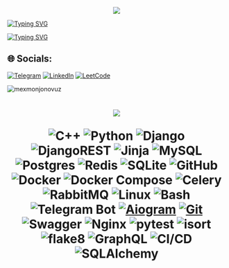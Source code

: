 
<p align="center"><img src="https://github-readme-quotes-bay.vercel.app/quote?theme=dark&animation=grow_out_in"></p>
<p>
  <a href="https://git.io/typing-svg">
    <img src="https://readme-typing-svg.demolab.com?font=Fira+Code&pause=1000&random=false&width=435&lines=Hi+%F0%9F%91%8B%F0%9F%8F%BB%2C+My+name+is+Asadbek" alt="Typing SVG" />
  </a>
</p>
<p>
<a href="https://git.io/typing-svg">
  <img src="https://readme-typing-svg.demolab.com?font=Fira+Code&pause=1000&random=false&width=435&lines=I'm+a+Software+Engineer" alt="Typing SVG" />
</a>
</p>



## 🌐 Socials:

[![Telegram](https://img.shields.io/badge/Telegram-%231DA1F2.svg?logo=Telegram&logoColor=white)](https://mexmonjonovuz.t.me/) [![LinkedIn](https://img.shields.io/badge/LinkedIn-%230077B5.svg?logo=linkedin&logoColor=white)](https://www.linkedin.com/in/asadbek-mexmonjonov-914114300/) [![LeetCode](https://img.shields.io/badge/LeetCode-%231DA1F2.svg?logo=leetcode&logoColor=ffdd54)](https://leetcode.com/mexmonjonovuz)  
<!--[![Gmail](https://img.shields.io/badge/asadbekmehmonjonov5@gmail.com-%230077B5.svg?logo=google&logoColor=white)](mailto:asadbekmehmonjonov5@gmail.com) -->
<p>
<p align="left"> <img src="https://komarev.com/ghpvc/?username=mexmonjonovuz&label=Profile%20views&color=0e75b6&style=flat" alt="mexmonjonovuz" /> </p>
<h1 align="center"><img src="https://profile-readme-generator.com/assets/snake.svg"</h1>
</p>


![C++](https://img.shields.io/badge/c++-%2300599C.svg?style=for-the-badge&logo=c%2B%2B&logoColor=white) ![Python](https://img.shields.io/badge/python-3670A0?style=for-the-badge&logo=python&logoColor=ffdd54) ![Django](https://img.shields.io/badge/django-%23092E20.svg?style=for-the-badge&logo=django&logoColor=white) ![DjangoREST](https://img.shields.io/badge/DJANGO-REST-ff1709?style=for-the-badge&logo=django&logoColor=white&color=ff1709&labelColor=gray) ![Jinja](https://img.shields.io/badge/jinja-white.svg?style=for-the-badge&logo=jinja&logoColor=black) ![MySQL](https://img.shields.io/badge/mysql-4479A1.svg?style=for-the-badge&logo=mysql&logoColor=white) ![Postgres](https://img.shields.io/badge/postgres-%23316192.svg?style=for-the-badge&logo=postgresql&logoColor=white) ![Redis](https://img.shields.io/badge/redis-%23DD0031.svg?style=for-the-badge&logo=redis&logoColor=white) ![SQLite](https://img.shields.io/badge/sqlite-%2307405e.svg?style=for-the-badge&logo=sqlite&logoColor=white) ![GitHub](https://img.shields.io/badge/github-%23121011.svg?style=for-the-badge&logo=github&logoColor=white) ![Docker](https://img.shields.io/badge/docker-%230db7ed.svg?style=for-the-badge&logo=docker&logoColor=white) ![Docker Compose](https://img.shields.io/badge/docker%20compose-%23316197.svg?style=for-the-badge&logo=docker&logoColor=white) ![Celery](https://img.shields.io/badge/celery-%2348B685.svg?style=for-the-badge&logo=celery&logoColor=white) ![RabbitMQ](https://img.shields.io/badge/rabbitmq-%23FF6600.svg?style=for-the-badge&logo=rabbitmq&logoColor=white) ![Linux](https://img.shields.io/badge/linux-%23FCC624.svg?style=for-the-badge&logo=linux&logoColor=black) ![Bash](https://img.shields.io/badge/bash-%234EAA25.svg?style=for-the-badge&logo=gnu-bash&logoColor=white) ![Telegram Bot](https://img.shields.io/badge/telegram-bot-%232CA5E0.svg?style=for-the-badge&logo=telegram&logoColor=white) [![Aiogram](https://img.shields.io/badge/aiogram-%232CA5E0.svg?style=for-the-badge&logo=telegram&logoColor=white)](https://github.com/aiogram/aiogram) [![Git](https://img.shields.io/badge/Git-%23F05032.svg?style=for-the-badge&logo=git&logoColor=white)](https://git-scm.com/) ![Swagger](https://img.shields.io/badge/swagger-%2309807F.svg?style=for-the-badge&logo=swagger&logoColor=white) ![Nginx](https://img.shields.io/badge/nginx-%23009639.svg?style=for-the-badge&logo=nginx&logoColor=white) ![pytest](https://img.shields.io/badge/pytest-%230A9EDC.svg?style=for-the-badge&logo=pytest&logoColor=white) ![isort](https://img.shields.io/badge/isort-%231674b1.svg?style=for-the-badge&logo=python&logoColor=white) ![flake8](https://img.shields.io/badge/flake8-%231B2A34.svg?style=for-the-badge&logo=python&logoColor=white) ![GraphQL](https://img.shields.io/badge/graphql-%23322092.svg?style=for-the-badge&logo=graphql&logoColor=white) ![CI/CD](https://img.shields.io/badge/CI%2FCD-%232D3E50.svg?style=for-the-badge&logo=githubactions&logoColor=white) ![SQLAlchemy](https://img.shields.io/badge/SQLAlchemy-%23000000.svg?style=for-the-badge&logo=databricks&logoColor=white)






<!--![FastAPI](https://img.shields.io/badge/FastAPI-005571?style=for-the-badge&logo=fastapi)-->
<!--<a href="https://leetcode.com/u/mexmonjonovuz/">![Leetcode Stats](https://leetcard.jacoblin.cool/mexmonjonovuz?theme=dark)</a>-->

